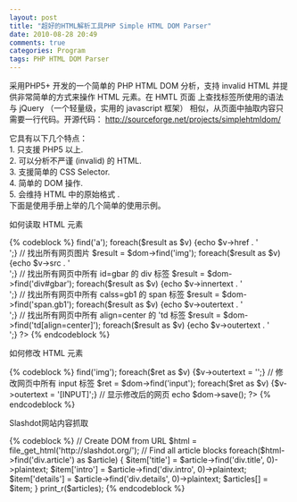 ```yaml
---
layout: post
title: "超好的HTML解析工具PHP Simple HTML DOM Parser"
date: 2010-08-28 20:49
comments: true
categories: Program
tags: PHP HTML DOM Parser
---
```

<p>采用PHP5+ 开发的一个简单的 PHP HTML DOM 分析，支持 invalid HTML 并提供非常简单的方式来操作 HTML 元素。在 HMTL 页面
上查找标签所使用的语法与 jQuery （一个轻量级，实用的 javascript 框架） 相似，从页面中抽取内容只需要一行代码。开源代码：
<a href="http://sourceforge.net/projects/simplehtmldom/">http://sourceforge.net/projects/simplehtmldom/</a> </p>

<p>它具有以下几个特点：</br>
1. 只支援 PHP5 以上. </br>
2. 可以分析不严谨 (invalid) 的 HTML. </br>
3. 支援简单的 CSS Selector. </br>
4. 简单的 DOM 操作. </br>
5. 会维持 HTML 中的原始格式 .</br>
下面是使用手册上举的几个简单的使用示例。</p>
<!--more-->
<p>如何读取 HTML 元素 </p>
{% codeblock %}
<? 
include('html_dom_parser.php');
$dom = file_get_dom('http://www.google.com/');
// 找出所有网页连结 
$result = $dom->find('a'); 
foreach($result as $v) {echo $v->href . '<br>';}
// 找出所有网页图片 
$result = $dom->find('img'); 
foreach($result as $v) {echo $v->src . '<br>';}
// 找出所有网页中所有 id=gbar 的 div 标签 
$result = $dom->find('div#gbar'); 
foreach($result as $v) {echo $v->innertext . '<br>';}
// 找出所有网页中所有 calss=gb1 的 span 标签 
$result = $dom->find('span.gb1'); 
foreach($result as $v) {echo $v->outertext . '<br>';}
// 找出所有网页中所有 align=center 的 'td 标签 
$result = $dom->find('td[align=center]'); 
foreach($result as $v) {echo $v->outertext . '<br>';} 
?>
{% endcodeblock %}

<p>如何修改 HTML 元素 </p>
{% codeblock %}
<? 
include('html_dom_parser.php');
$dom = file_get_dom('http://www.google.com/');
// 移除网页中所有图片 
$ret = $dom->find('img'); 
foreach($ret as $v) {$v->outertext = '';}
// 修改网页中所有 input 标签 
$ret = $dom->find('input'); 
foreach($ret as $v) {$v->outertext = '[INPUT]';}
// 显示修改后的网页 
echo $dom->save(); 
?>
{% endcodeblock %}

<p>Slashdot网站内容抓取</p>
{% codeblock %}
// Create DOM from URL
$html = file_get_html('http://slashdot.org/');
// Find all article blocks
foreach($html->find('div.article') as $article) {
    $item['title']     = $article->find('div.title', 0)->plaintext;
    $item['intro']    = $article->find('div.intro', 0)->plaintext;
    $item['details'] = $article->find('div.details', 0)->plaintext;
    $articles[] = $item;
}
print_r($articles);
{% endcodeblock %}
